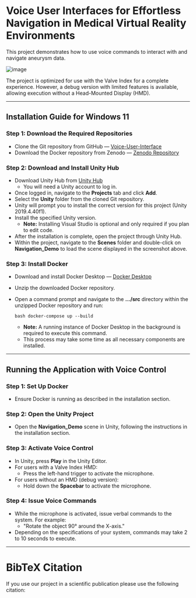 # Voice User Interfaces for Effortless Navigation in Medical Virtual Reality Environments

This project demonstrates how to use voice commands to interact with and navigate aneurysm data. 

![image](https://github.com/user-attachments/assets/2026ee75-06ae-40de-999f-9f2e2cfb092d)

The project is optimized for use with the Valve Index for a complete experience. However, a debug version with limited features is available, allowing execution without a Head-Mounted Display (HMD).

---

## Installation Guide for Windows 11

### Step 1: Download the Required Repositories
- Clone the Git repository from GitHub — [Voice-User-Interface](https://github.com/jhombeck/Voice-User-Interface)
- Download the Docker repository from Zenodo — [Zenodo Repository](https://zenodo.org/doi/10.5281/zenodo.13374003)

### Step 2: Download and Install Unity Hub
- Download Unity Hub from [Unity Hub](https://unity.com/unity-hub)
  - You will need a Unity account to log in.
- Once logged in, navigate to the **Projects** tab and click **Add**.
- Select the **Unity** folder from the cloned Git repository.
- Unity will prompt you to install the correct version for this project (Unity 2019.4.40f1).
- Install the specified Unity version.
  - **Note:** Installing Visual Studio is optional and only required if you plan to edit code.
- After the installation is complete, open the project through Unity Hub.
- Within the project, navigate to the **Scenes** folder and double-click on **Navigation_Demo** to load the scene displayed in the screenshot above.

### Step 3: Install Docker
- Download and install Docker Desktop — [Docker Desktop](https://www.docker.com/products/docker-desktop/)
- Unzip the downloaded Docker repository.
- Open a command prompt and navigate to the **.../src** directory within the unzipped Docker repository and run:

  ```bash docker-compose up --build ```
  - **Note:** A running instance of Docker Desktop in the background is required to execute this command.
  - This process may take some time as all necessary components are installed.

---

## Running the Application with Voice Control

### Step 1: Set Up Docker
- Ensure Docker is running as described in the installation section.

### Step 2: Open the Unity Project
- Open the **Navigation_Demo** scene in Unity, following the instructions in the installation section.

### Step 3: Activate Voice Control
- In Unity, press **Play** in the Unity Editor.
- For users with a Valve Index HMD:
  - Press the left-hand trigger to activate the microphone.
- For users without an HMD (debug version):
  - Hold down the **Spacebar** to activate the microphone.

### Step 4: Issue Voice Commands
- While the microphone is activated, issue verbal commands to the system. For example:
  - "Rotate the object 90° around the X-axis."
- Depending on the specifications of your system, commands may take 2 to 10 seconds to execute.

---

# BibTeX Citation

If you use our project in a scientific publication please use the following citation:
